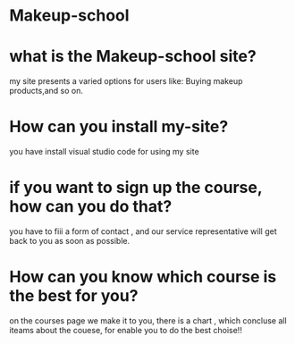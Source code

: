 # Makeup-school
# what is the Makeup-school site?
my site presents a varied options for users like: Buying makeup products,and so on.
# How can you install my-site?
you have install visual studio code for using my site

# if you want to sign up the course, how can you do that?
you have to fiii a form of contact , and our  service representative will get back to you as soon as possible.

# How can you know which course is the best for you?
on the courses page we make it to you, there is a chart , which concluse all iteams about the couese, for enable you to do the best choise!!
